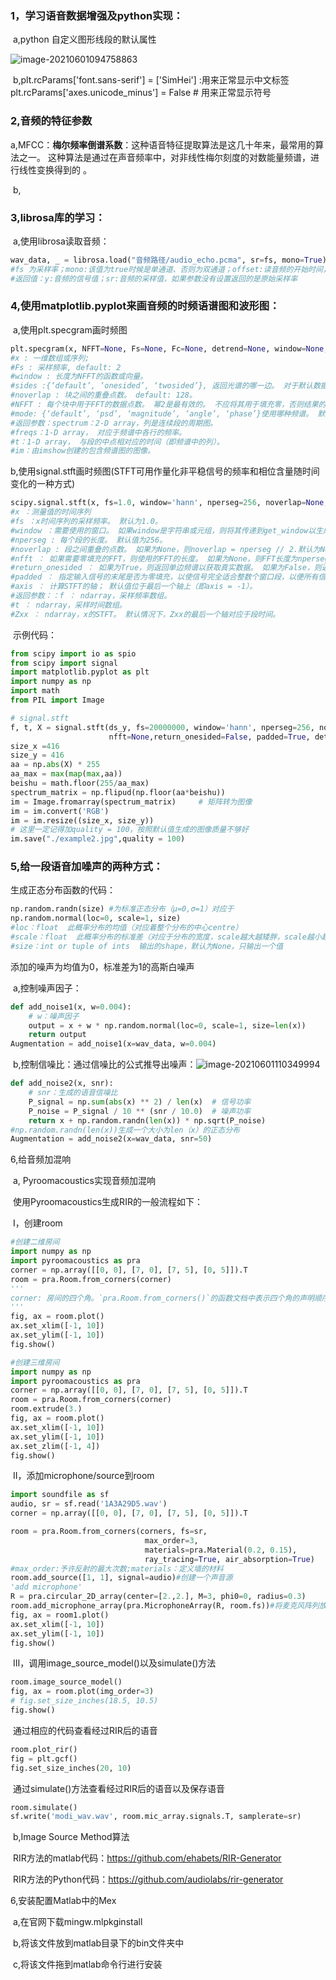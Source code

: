 ### 1，学习语音数据增强及python实现：

​	a,python 自定义图形线段的默认属性

![image-20210601094758863](C:\Users\wjq\AppData\Roaming\Typora\typora-user-images\image-20210601094758863.png)

​	b,plt.rcParams['font.sans-serif'] = ['SimHei']     :用来正常显示中文标签		        			      		plt.rcParams['axes.unicode_minus'] = False  # 用来正常显示符号

### 2,音频的特征参数

​	a,MFCC：**梅尔频率倒谱系数**：这种语音特征提取算法是这几十年来，最常用的算法之一。 这种算法是通过在声音频率中，对非线性梅尔刻度的对数能量频谱，进行线性变换得到的 。

​	b,

### 3,librosa库的学习：

​	a,使用librosa读取音频：

```python
wav_data, _ = librosa.load("音频路径/audio_echo.pcma", sr=fs, mono=True)
#fs 为采样率；mono:该值为true时候是单通道、否则为双通道；offset:读音频的开始时间，也就是可以不从头开始读取音频；duration:持续时间，可以不加载全部时间，通过与offset合作读取其中一段音频；type:返回的音频信号值的格式，一般不设置；res_type:重采样的格式，一般不用
#返回值：y:音频的信号值；sr:音频的采样值，如果参数没有设置返回的是原始采样率
```

### 4,使用matplotlib.pyplot来画音频的时频语谱图和波形图：

​		a,使用plt.specgram画时频图

```python
plt.specgram(x, NFFT=None, Fs=None, Fc=None, detrend=None, window=None, noverlap=None, cmap=None, xextent=None, pad_to=None, sides=None, scale_by_freq=None, mode=None, scale=None, vmin=None, vmax=None, *, data=None, **kwargs)
#x : 一维数组或序列;
#Fs : 采样频率, default: 2
#window : 长度为NFFT的函数或向量。
#sides :{‘default’, ‘onesided’, ‘twosided’}, 返回光谱的哪一边。 对于默认数据，“默认”为单面；对于复杂数据，“默认”为单面。 “单面”强制返回单侧频谱，而“单面”强制双向。
#noverlap : 块之间的重叠点数。 default: 128。
#NFFT : 每个块中用于FFT的数据点数。 幂2是最有效的。 不应将其用于填充零，否则结果的缩放比例将不正确； 使用pad_to代替。default: 256
#mode: {‘default’, ‘psd’, ‘magnitude’, ‘angle’, ‘phase’}使用哪种频谱。 默认值为“ psd”，它采用功率谱密度。 “magnitude”返回幅度谱。 “angle”返回相位光谱而无需展开。 'phase’返回展开的相位谱。
#返回参数：spectrum：2-D array，列是连续段的周期图。
#freqs：1-D array， 对应于频谱中各行的频率。
#t：1-D array， 与段的中点相对应的时间（即频谱中的列）。
#im：由imshow创建的包含频谱图的图像。
```

​		b,使用signal.stft画时频图(STFT可用作量化非平稳信号的频率和相位含量随时间变化的一种方式)

```python
scipy.signal.stft(x, fs=1.0, window='hann', nperseg=256, noverlap=None, nfft=None, detrend=False, return_onesided=True, boundary='zeros', padded=True, axis=- 1)
#x ：测量值的时间序列
#fs ：x时间序列的采样频率。 默认为1.0。
#window ：需要使用的窗口。 如果window是字符串或元组，则将其传递到get_window以生成窗口值，默认情况下，该值是DFT-even。 有关窗口和必需参数的列表，请参见get_window。 如果window是array_like，则它将直接用作窗口，并且其长度必须为nperseg。 默认为Hann窗口。https://docs.scipy.org/doc/scipy/reference/generated/scipy.signal.get_window.html#scipy.signal.get_window
#nperseg : 每个段的长度。 默认值为256。
#noverlap : 段之间重叠的点数。 如果为None，则noverlap = nperseg // 2.默认为None。 指定后，必须满足COLA约束（请参阅官网的注释）。
#nfft ： 如果需要零填充的FFT，则使用的FFT的长度。 如果为None，则FFT长度为nperseg。 默认为无。
#return_onesided ： 如果为True，则返回单边频谱以获取真实数据。 如果为False，则返回两侧频谱。 默认值为True，但对于复杂数据，始终返回一个双边频谱。
#padded ： 指定输入信号的末尾是否为零填充，以使信号完全适合整数个窗口段，以便所有信号都包含在输出中。 默认为True。 如果边界不为None（无），并且填充为True（默认值），则填充会在边界扩展之后发生。
#axis ： 计算STFT的轴； 默认值位于最后一个轴上（即axis = -1）。
#返回参数：：f ： ndarray，采样频率数组。
#t ： ndarray，采样时间数组。
#Zxx ： ndarray，x的STFT。 默认情况下，Zxx的最后一个轴对应于段时间。
```

​	示例代码：

```python
from scipy import io as spio
from scipy import signal
import matplotlib.pyplot as plt
import numpy as np
import math
from PIL import Image

# signal.stft
f, t, X = signal.stft(ds_y, fs=20000000, window='hann', nperseg=256, noverlap=255, 
                      nfft=None,return_onesided=False, padded=True, detrend = False)
size_x =416
size_y = 416
aa = np.abs(X) * 255
aa_max = max(map(max,aa))
beishu = math.floor(255/aa_max)
spectrum_matrix = np.flipud(np.floor(aa*beishu))
im = Image.fromarray(spectrum_matrix)     # 矩阵转为图像
im = im.convert('RGB')
im = im.resize((size_x, size_y))
# 这里一定记得加quality = 100，按照默认值生成的图像质量不够好
im.save("./example2.jpg",quality = 100)
```

### 5,给一段语音加噪声的两种方式：

生成正态分布函数的代码：

```python
np.random.randn(size) #为标准正态分布（μ=0,σ=1）对应于
np.random.normal(loc=0, scale=1, size)
#loc：float  此概率分布的均值（对应着整个分布的中心centre）
#scale：float  此概率分布的标准差（对应于分布的宽度，scale越大越矮胖，scale越小越瘦高）
#size：int or tuple of ints  输出的shape，默认为None，只输出一个值
```

添加的噪声为均值为0，标准差为1的高斯白噪声		

​		a,控制噪声因子：

```python
def add_noise1(x, w=0.004):
    # w：噪声因子
    output = x + w * np.random.normal(loc=0, scale=1, size=len(x))
    return output
Augmentation = add_noise1(x=wav_data, w=0.004)
```

​		b,控制信噪比：通过信噪比的公式推导出噪声：![image-20210601110349994](C:\Users\wjq\AppData\Roaming\Typora\typora-user-images\image-20210601110349994.png)

```python
def add_noise2(x, snr):
    # snr：生成的语音信噪比
    P_signal = np.sum(abs(x) ** 2) / len(x)  # 信号功率
    P_noise = P_signal / 10 ** (snr / 10.0)  # 噪声功率
    return x + np.random.randn(len(x)) * np.sqrt(P_noise)
#np.random.randn(len(x))生成一个大小为len（x）的正态分布
Augmentation = add_noise2(x=wav_data, snr=50)
```

6,给音频加混响

​		a, Pyroomacoustics实现音频加混响

​		使用Pyroomacoustics生成RIR的一般流程如下：

​					Ⅰ，创建room

```python
#创建二维房间
import numpy as np
import pyroomacoustics as pra
corner = np.array([[0, 0], [7, 0], [7, 5], [0, 5]]).T
room = pra.Room.from_corners(corner)
'''
corner: 房间的四个角。`pra.Room.from_corners()`的函数文档中表示四个角的声明顺序必须逆时针。
'''
fig, ax = room.plot()
ax.set_xlim([-1, 10])
ax.set_ylim([-1, 10])
fig.show()
```

```python
#创建三维房间
import numpy as np
import pyroomacoustics as pra
corner = np.array([[0, 0], [7, 0], [7, 5], [0, 5]]).T
room = pra.Room.from_corners(corner)
room.extrude(3.)
fig, ax = room.plot()
ax.set_xlim([-1, 10])
ax.set_ylim([-1, 10])
ax.set_zlim([-1, 4])
fig.show()
```

​					Ⅱ，添加microphone/source到room

```python
import soundfile as sf
audio, sr = sf.read('1A3A29D5.wav')
corner = np.array([[0, 0], [7, 0], [7, 5], [0, 5]]).T

room = pra.Room.from_corners(corners, fs=sr,
                              max_order=3,
                              materials=pra.Material(0.2, 0.15),
                              ray_tracing=True, air_absorption=True)
#max_order:予许反射的最大次数;materials：定义墙的材料
room.add_source([1, 1], signal=audio)#创建一个声音源
'add microphone'
R = pra.circular_2D_array(center=[2.,2.], M=3, phi0=0, radius=0.3)
room.add_microphone_array(pra.MicrophoneArray(R, room.fs))#将麦克风阵列放到房间中
fig, ax = room1.plot()
ax.set_xlim([-1, 10])
ax.set_ylim([-1, 10])
fig.show()
```

​						Ⅲ，调用image_source_model()以及simulate()方法

```python
room.image_source_model()
fig, ax = room.plot(img_order=3)
# fig.set_size_inches(18.5, 10.5)
fig.show()
```

​						通过相应的代码查看经过RIR后的语音

```python
room.plot_rir()
fig = plt.gcf()
fig.set_size_inches(20, 10)
```

​						通过simulate()方法查看经过RIR后的语音以及保存语音

```python
room.simulate()
sf.write('modi_wav.wav', room.mic_array.signals.T, samplerate=sr)
```

​			b,Image Source Method算法

​			RIR方法的matlab代码：https://github.com/ehabets/RIR-Generator

​			RIR方法的Python代码：https://github.com/audiolabs/rir-generator

6,安装配置Matlab中的Mex

​						a,在官网下载mingw.mlpkginstall

​						b,将该文件放到matlab目录下的bin文件夹中

​						c,将该文件拖到matlab命令行进行安装